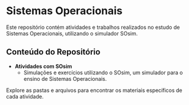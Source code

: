 # Sistemas Operacionais

Este repositório contém atividades e trabalhos realizados no estudo de Sistemas Operacionais, utilizando o simulador SOsim.

## Conteúdo do Repositório

- **Atividades com SOsim**
  - Simulações e exercícios utilizando o SOsim, um simulador para o ensino de Sistemas Operacionais.

Explore as pastas e arquivos para encontrar os materiais específicos de cada atividade.
